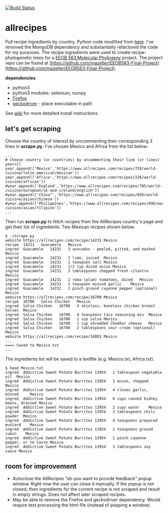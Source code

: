 [![Build Status](https://travis-ci.org/j23414/allrecipes.svg?branch=master)](https://travis-ci.org/j23414/allrecipes)

# allrecipes

Pull recipe ingredients by country. Python code modified from [here](https://nycdatascience.com/blog/student-works/recipes-scraping-top-20-recipes-allrecipes/). I've removed the MongoDB dependency and substantially refactored the code for my purposes. The recipe ingredients were used to create recipe-phylogenetic trees for a [EEOB 563 Molecular Phylogeny](https://isu-molphyl.github.io/EEOB563-Spring2018/) project. The project repo can be found at [https://github.com/mazeller/EEOB563-Final-Project](https://github.com/mazeller/EEOB563-Final-Project).

**dependencies**

* python3
* python3 modules: selenium, numpy
* [Firefox](https://www.mozilla.org/en-US/firefox/new/)
* [geckodriver](https://github.com/mozilla/geckodriver/releases) - place executable in path 

See [wiki](https://github.com/j23414/allrecipes/wiki/Installation) for more detailed install instructions.

## let's get scraping
Choose the country of interest by uncommenting their corresponding 3 lines in **scrape.py**. I've chosen Mexico and Africa from the list below:

```
...
# Choose country (or countries) by uncommenting their line (or lines)
year=[]
year.append(['Mexico','https://www.allrecipes.com/recipes/728/world-cuisine/latin-american/mexican'])
year.append(['Africa','https://www.allrecipes.com/recipes/226/world-cuisine/african'])
#year.append(['England','https://www.allrecipes.com/recipes/705/world-cuisine/european/uk-and-ireland/english'])
#year.append(['China"','https://www.allrecipes.com/recipes/695/world-cuisine/asian/chinese'])
#year.append(['Philippines','https://www.allrecipes.com/recipes/696/world-cuisine/asian/filipino'])
...
```

Then run **scrape.py** to fetch recipes from the AllRecipes country's page and get their list of ingredients. Two Mexican recipes shown below.

```
$ ./scrape.py
website	https://allrecipes.com/recipe/14231	Mexico
recipe	14231	Guacamole	Mexico
ingred	Guacamole	14231	3 avocados - peeled, pitted, and mashed	Mexico
ingred	Guacamole	14231	1 lime, juiced	Mexico
ingred	Guacamole	14231	1 teaspoon salt	Mexico
ingred	Guacamole	14231	1/2 cup diced onion	Mexico
ingred	Guacamole	14231	3 tablespoons chopped fresh cilantro	Mexico
ingred	Guacamole	14231	2 roma (plum) tomatoes, diced	Mexico
ingred	Guacamole	14231	1 teaspoon minced garlic	Mexico
ingred	Guacamole	14231	1 pinch ground cayenne pepper (optional)	Mexico
website	https://allrecipes.com/recipe/16700	Mexico
recipe	16700	Salsa Chicken	Mexico
ingred	Salsa Chicken	16700	4 skinless, boneless chicken breast halves	Mexico
ingred	Salsa Chicken	16700	4 teaspoons taco seasoning mix	Mexico
ingred	Salsa Chicken	16700	1 cup salsa	Mexico
ingred	Salsa Chicken	16700	1 cup shredded Cheddar cheese	Mexico
ingred	Salsa Chicken	16700	2 tablespoons sour cream (optional)	Mexico
website	https://allrecipes.com/recipe/16881	Mexico
...
==== Saved to Mexico.txt
...
```

The ingredients list will be saved to a textfile (e.g. Mexico.txt, Africa.txt). 

```
$ head Mexico.txt
ingred	Addictive Sweet Potato Burritos	13954	1 tablespoon vegetable oil	Mexico
ingred	Addictive Sweet Potato Burritos	13954	1 onion, chopped	Mexico
ingred	Addictive Sweet Potato Burritos	13954	4 cloves garlic, minced		Mexico
ingred	Addictive Sweet Potato Burritos	13954	6 cups canned kidney beans, drained	Mexico
ingred	Addictive Sweet Potato Burritos	13954	2 cups water	Mexico
ingred	Addictive Sweet Potato Burritos	13954	3 tablespoons chili powder	Mexico
ingred	Addictive Sweet Potato Burritos	13954	4 teaspoons prepared mustard	Mexico
ingred	Addictive Sweet Potato Burritos	13954	2 teaspoons ground cumin	Mexico
ingred	Addictive Sweet Potato Burritos	13954	1 pinch cayenne pepper, or to taste	Mexico
ingred	Addictive Sweet Potato Burritos	13954	3 tablespoons soy sauce	Mexico
```

## room for improvement

* Autoclose the AllRecipes "do you want to provide feedback" popup window. Right now the user can close it manually. If the popup is not closed, then ingredients for the current recipe is not scraped and result in empty strings. Does not affect later scraped recipes.
* May be able to remove the Firefox and geckodriver dependency. Would require text processing the html file (instead of popping a window)
